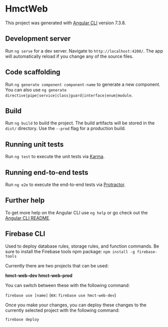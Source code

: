 # HmctWeb

This project was generated with [Angular CLI](https://github.com/angular/angular-cli) version 7.3.8.

## Development server

Run `ng serve` for a dev server. Navigate to `http://localhost:4200/`. The app will automatically reload if you change any of the source files.

## Code scaffolding

Run `ng generate component component-name` to generate a new component. You can also use `ng generate directive|pipe|service|class|guard|interface|enum|module`.

## Build

Run `ng build` to build the project. The build artifacts will be stored in the `dist/` directory. Use the `--prod` flag for a production build.

## Running unit tests

Run `ng test` to execute the unit tests via [Karma](https://karma-runner.github.io).

## Running end-to-end tests

Run `ng e2e` to execute the end-to-end tests via [Protractor](http://www.protractortest.org/).

## Further help

To get more help on the Angular CLI use `ng help` or go check out the [Angular CLI README](https://github.com/angular/angular-cli/blob/master/README.md).

## Firebase CLI

Used to deploy database rules, storage rules, and function commands. Be sure to install the Firebase tools npm package: `npm install -g firebase-tools`

Currently there are two projects that can be used:

**hmct-web-dev
hmct-web-prod**

You can switch between these with the following command:

`firebase use [name]` (ex: `firebase use hmct-web-dev`)

Once you make your changes, you can deploy these changes to the currently selected project with the following command:

`firebase deploy`

